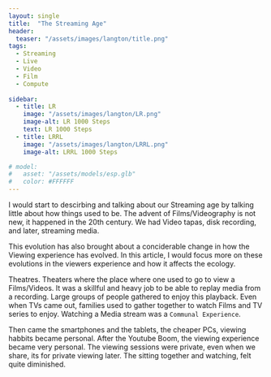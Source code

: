 ```yaml
---
layout: single
title:  "The Streaming Age"
header:
  teaser: "/assets/images/langton/title.png"
tags:
  - Streaming
  - Live
  - Video
  - Film
  - Compute
  
sidebar:
  - title: LR
    image: "/assets/images/langton/LR.png"
    image-alt: LR 1000 Steps
    text: LR 1000 Steps
  - title: LRRL
    image: "/assets/images/langton/LRRL.png"
    image-alt: LRRL 1000 Steps

# model:
#   asset: "/assets/models/esp.glb"
#   color: #FFFFFF
---
```

I would start to descirbing and talking about our Streaming age by talking little about how things used to be. 
The advent of Films/Videography is not new, it happened in the 20th century. We had Video tapas, disk recording, and later, streaming media.

This evolution has also brought about a conciderable change in how the Viewing experience has evolved. In this article, I would focus more on these evolutions in the viewers experience and how it affects the ecology.

Theatres. Theaters where the place where one used to go to view a Films/Videos. It was a skillful and heavy job to be able to replay media from a recording. 
Large groups of people gathered to enjoy this playback. Even when TVs came out, families used to gather together to watch Films and TV series to enjoy. Watching a Media stream was a `Communal Experience`.

Then came the smartphones and the tablets, the cheaper PCs, viewing habbits became personal. After the Youtube Boom, the viewing experience became very personal. The viewing sessions were private, even when we share, its for private viewing later. 
The sitting together and watching, felt quite diminished. 



